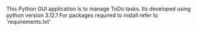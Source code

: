 This Python GUI application is to manage ToDo tasks.
Its developed using python version  3.12.1
For packages required to install refer to 'requirements.txt'
